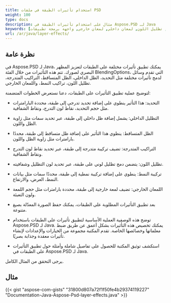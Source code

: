 ```yaml
---
title: استخدام تأثيرات الطبقة في ملفات PSD
weight: 100
type: docs
description: مثال على استخدام تأثيرات الطبقة في Aspose.PSD لـ Java
keywords: [ظل متساقط, تظليل اللون, لمعان داخلي, لمعان خارجي, واجهة برمجة تطبيقات PSD, جافا, مثال على الكود]
url: /ar/java/layer-effects/
---
```


## **نظرة عامة**
في Aspose.PSD لـ Java، يمكنك تطبيق تأثيرات مختلفة على الطبقات لتعزيز المظهر البصري لصورك. تتم هذه التأثيرات من خلال الفئة BlendingOptions، التي تقدم وسائل لدمج تأثيرات مختلفة مثل التحديد، الظل الداخلي، الظل المتساقط، التراكيب المتدرجة، تظليل اللون، تراكيب النمط، واللمعان الخارجي.

لتوضيح عملية تطبيق التأثيرات على الطبقات، دعنا نستعرض الخطوات المتضمنة:

- التحديد: هذا التأثير ينطوي على إضافة تحديد تدرجي إلى طبقة، محددة البارامترات مثل حجم التحديد، نقاط لون التدرج، ونقاط الشفافية.

- التظليل الداخلي: يشمل إضافة ظل داخلي إلى طبقة، عبر تحديد سمات مثل زاوية الظل واللون.

- الظل المتساقط: ينطوي هذا التأثير على إضافة ظل متساقط إلى طبقة، محددًا بارامترات مثل زاوية الظل واللون.

- التراكيب المتدرجة: تضيف تركيبة متدرجة إلى طبقة، عبر تحديد نقاط لون التدرج ونقاط الشفافية.

- تظليل اللون: يتضمن دمج تظليل لوني على طبقة، عبر تحديد لون التظليل وشفافيته.

- تركيبة النمط: ينطوي على إضافة تركيبة نمطية إلى طبقة، محددًا سمات مثل بيانات النمط، العرض، والارتفاع.

- اللمعان الخارجي: تضيف لمعة خارجية إلى طبقة، محددة بارامترات مثل حجم اللمعة ولون التعبئة.

- بعد تطبيق التأثيرات المطلوبة على الطبقات، يمكنك حفظ الصورة المعدّلة بصيغ متنوعة.

- توضح هذه الوصفية العملية الأساسية لتطبيق تأثيرات على الطبقات باستخدام Aspose.PSD لـ Java. يمكنك تخصيص هذه التأثيرات بشكل أعمق عن طريق ضبط معلماتها وخصائصها الخاصة. تقدم المكتبة مجموعة من الخيارات والإعدادات لإنشاء تأثيرات معقدة وجذابة بصريًا.

- استكشف توثيق المكتبة للحصول على تفاصيل شاملة وأمثلة حول تطبيق التأثيرات على الطبقات في Aspose.PSD لـ Java.

يرجى التحقق من المثال الكامل.

## **مثال**
{{< gist "aspose-com-gists" "31800d807a72f1f50fe4b29374119227" "Documentation-Java-Aspose-Psd-layer-effects.java" >}}